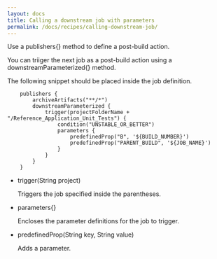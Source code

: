 ```yaml
---
layout: docs
title: Calling a downstream job with parameters
permalink: /docs/recipes/calling-downstream-job/
---
```


Use a publishers{} method to define a post-build action. 

You can triiger the next job as a post-build action using a downstreamParameterized{} method.

The following snippet should be placed inside the job definition.

```
    publishers {
        archiveArtifacts("**/*")
        downstreamParameterized {
            trigger(projectFolderName + "/Reference_Application_Unit_Tests") {
                condition("UNSTABLE_OR_BETTER")
                parameters {
                    predefinedProp("B", '${BUILD_NUMBER}')
                    predefinedProp("PARENT_BUILD", '${JOB_NAME}')
                }
            }
        }
    }
```

* trigger(String project)
  
  Triggers the job specified inside the parentheses.
  
* parameters{}
  
  Encloses the parameter definitions for the job to trigger.
  
* predefinedProp(String key, String value)
  
  Adds a parameter.
